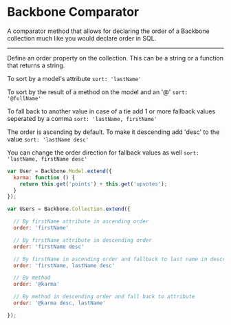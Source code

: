 # Backbone Comparator

A comparator method that allows for declaring the order of a Backbone
collection much like you would declare order in SQL.

* * *

Define an order property on the collection. This can be a string or a
function that returns a string.

To sort by a model's attribute `sort: 'lastName'`

To sort by the result of a method on the model and an '@' `sort: '@fullName'`

To fall back to another value in case of a tie add 1 or more fallback
values seperated by a comma `sort: 'lastName, firstName'`

The order is ascending by default. To make it descending add 'desc' to
the value `sort: 'lastName desc'`

You can change the order direction for fallback values as well `sort:
'lastName, firstName desc'`


```javascript
var User = Backbone.Model.extend({
  karma: function () {
    return this.get('points') + this.get('upvotes');
  }
});

var Users = Backbone.Collection.extend({

  // By firstName attribute in ascending order
  order: 'firstName'

  // By firstName attribute in descending order
  order: 'firstName desc'

  // By firstName in ascending order and fallback to last name in descending order
  order: 'firstName, lastName desc'

  // By method
  order: '@karma'

  // By method in descending order and fall back to attribute
  order: '@karma desc, lastName'

});

```
